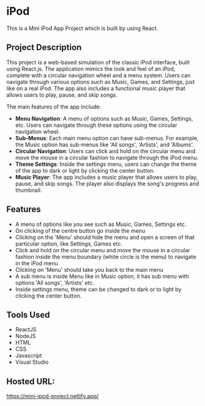 
# iPod

This is a Mini iPod App Project which is built by using React.

## Project Description

This project is a web-based simulation of the classic iPod interface, built using React.js. The application mimics the look and feel of an iPod, complete with a circular navigation wheel and a menu system. Users can navigate through various options such as Music, Games, and Settings, just like on a real iPod. The app also includes a functional music player that allows users to play, pause, and skip songs.

The main features of the app include:

- **Menu Navigation**: A menu of options such as Music, Games, Settings, etc. Users can navigate through these options using the circular navigation wheel.
- **Sub-Menus**: Each main menu option can have sub-menus. For example, the Music option has sub-menus like 'All songs', 'Artists', and 'Albums'.
- **Circular Navigation**: Users can click and hold on the circular menu and move the mouse in a circular fashion to navigate through the iPod menu.
- **Theme Settings**: Inside the settings menu, users can change the theme of the app to dark or light by clicking the center button.
- **Music Player**: The app includes a music player that allows users to play, pause, and skip songs. The player also displays the song's progress and thumbnail.

## Features

- A menu of options like you see such as Music, Games, Settings etc.
- On clicking of the centre button go inside the menu
- Clicking on the 'Menu' should hide the menu and open a screen of that particular option, like Settings, Games etc.
- Click and hold on the circular menu and move the mouse in a circular fashion inside the menu boundary (white circle is the menu) to navigate in the iPod menu
- Clicking on 'Menu' should take you back to the main menu
- A sub menu is inside Menu like in Music option, it has sub menu with options 'All songs', 'Artists' etc.
- Inside settings menu, theme can be changed to dark or to light by clicking the center button.
  
## Tools Used

- ReactJS
- NodeJS
- HTML
- CSS
- Javascript
- Visual Studio

## Hosted URL:
https://mini-ipod-project.netlify.app/